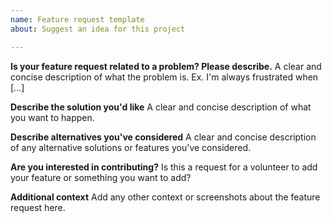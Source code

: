 ```yaml
---
name: Feature request template
about: Suggest an idea for this project

---
```


**Is your feature request related to a problem? Please describe.**
A clear and concise description of what the problem is. Ex. I'm always frustrated when [...]

**Describe the solution you'd like**
A clear and concise description of what you want to happen.

**Describe alternatives you've considered**
A clear and concise description of any alternative solutions or features you've considered.

**Are you interested in contributing?**
Is this a request for a volunteer to add your feature or something you want to add?

**Additional context**
Add any other context or screenshots about the feature request here.

